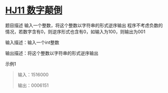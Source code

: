 # [HJ11 数字颠倒](https://www.nowcoder.com/practice/ae809795fca34687a48b172186e3dafe)

题目描述 输入一个整数，将这个整数以字符串的形式逆序输出 程序不考虑负数的情况，若数字含有0，则逆序形式也含有0，如输入为100，则输出为001

输入描述：输入一个int整数

输出描述：将这个整数以字符串的形式逆序输出

示例1
> 输入：1516000
>
> 输出：0006151